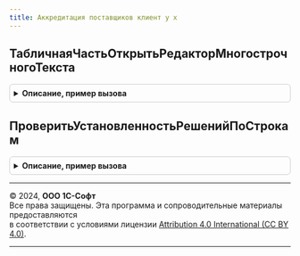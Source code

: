 ```yaml
---
title: Аккредитация поставщиков клиент у х
---
```



## ТабличнаяЧастьОткрытьРедакторМногострочногоТекста
<details style="margin: 1em 0; padding: 0.5em; border: 1px solid #ccc; border-radius: 6px;">

<summary style="font-weight: bold; cursor: pointer;">Описание, пример вызова</summary>

```bsl

// Редактировать многострочный текст в таблице формы
Процедура ТабличнаяЧастьОткрытьРедакторМногострочногоТекста(Форма, ПолноеИмяОбъектаТЧ, ИмяЭлементаТЧ, ИмяКолонки, Заголовок="") Экспорт
```

Пример вызова
```bsl
АккредитацияПоставщиковКлиентУХ.ТабличнаяЧастьОткрытьРедакторМногострочногоТекста(Форма, ПолноеИмяОбъектаТЧ, ИмяЭлементаТЧ, ИмяКолонки, Заголовок);
```
</details>

## ПроверитьУстановленностьРешенийПоСтрокам
<details style="margin: 1em 0; padding: 0.5em; border: 1px solid #ccc; border-radius: 6px;">

<summary style="font-weight: bold; cursor: pointer;">Описание, пример вызова</summary>

```bsl

// Вернуть массив сообщений об ошибках по строкам у которых не установлена положительное решение комиссии
Функция ПроверитьУстановленностьРешенийПоСтрокам(Объект, ИмяТаблицы, ИмяКолонкиРешения) Экспорт
```

Пример вызова
```bsl
Результат = АккредитацияПоставщиковКлиентУХ.ПроверитьУстановленностьРешенийПоСтрокам(Объект, ИмяТаблицы, ИмяКолонкиРешения) 
```
</details>

---

© 2024, **ООО 1С-Софт**  
Все права защищены. Эта программа и сопроводительные материалы предоставляются  
в соответствии с условиями лицензии [Attribution 4.0 International (CC BY 4.0)](https://creativecommons.org/licenses/by/4.0/legalcode).

---
